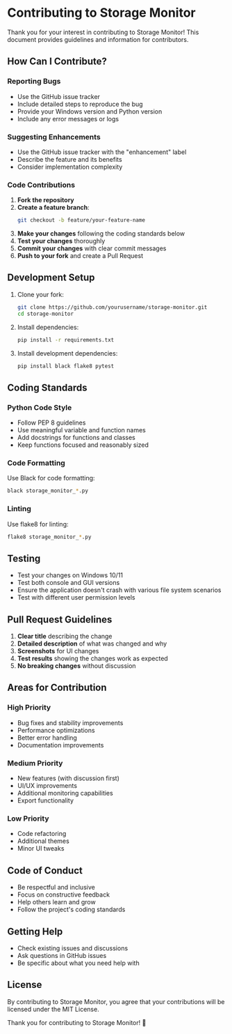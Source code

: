 # Contributing to Storage Monitor

Thank you for your interest in contributing to Storage Monitor! This document provides guidelines and information for contributors.

## How Can I Contribute?

### Reporting Bugs

- Use the GitHub issue tracker
- Include detailed steps to reproduce the bug
- Provide your Windows version and Python version
- Include any error messages or logs

### Suggesting Enhancements

- Use the GitHub issue tracker with the "enhancement" label
- Describe the feature and its benefits
- Consider implementation complexity

### Code Contributions

1. **Fork the repository**
2. **Create a feature branch**:
   ```bash
   git checkout -b feature/your-feature-name
   ```
3. **Make your changes** following the coding standards below
4. **Test your changes** thoroughly
5. **Commit your changes** with clear commit messages
6. **Push to your fork** and create a Pull Request

## Development Setup

1. Clone your fork:
   ```bash
   git clone https://github.com/yourusername/storage-monitor.git
   cd storage-monitor
   ```

2. Install dependencies:
   ```bash
   pip install -r requirements.txt
   ```

3. Install development dependencies:
   ```bash
   pip install black flake8 pytest
   ```

## Coding Standards

### Python Code Style

- Follow PEP 8 guidelines
- Use meaningful variable and function names
- Add docstrings for functions and classes
- Keep functions focused and reasonably sized

### Code Formatting

Use Black for code formatting:
```bash
black storage_monitor_*.py
```

### Linting

Use flake8 for linting:
```bash
flake8 storage_monitor_*.py
```

## Testing

- Test your changes on Windows 10/11
- Test both console and GUI versions
- Ensure the application doesn't crash with various file system scenarios
- Test with different user permission levels

## Pull Request Guidelines

1. **Clear title** describing the change
2. **Detailed description** of what was changed and why
3. **Screenshots** for UI changes
4. **Test results** showing the changes work as expected
5. **No breaking changes** without discussion

## Areas for Contribution

### High Priority
- Bug fixes and stability improvements
- Performance optimizations
- Better error handling
- Documentation improvements

### Medium Priority
- New features (with discussion first)
- UI/UX improvements
- Additional monitoring capabilities
- Export functionality

### Low Priority
- Code refactoring
- Additional themes
- Minor UI tweaks

## Code of Conduct

- Be respectful and inclusive
- Focus on constructive feedback
- Help others learn and grow
- Follow the project's coding standards

## Getting Help

- Check existing issues and discussions
- Ask questions in GitHub issues
- Be specific about what you need help with

## License

By contributing to Storage Monitor, you agree that your contributions will be licensed under the MIT License.

Thank you for contributing to Storage Monitor! 🚀 